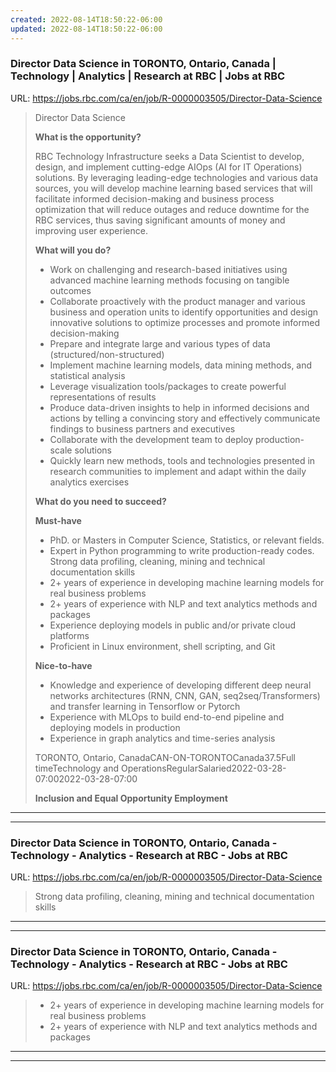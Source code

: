 ```yaml
---
created: 2022-08-14T18:50:22-06:00
updated: 2022-08-14T18:50:22-06:00
---
```

### Director Data Science in TORONTO, Ontario, Canada | Technology | Analytics | Research at RBC | Jobs at RBC
URL: https://jobs.rbc.com/ca/en/job/R-0000003505/Director-Data-Science

> Director Data Science
> 
> **What is the opportunity?**
> 
> RBC Technology Infrastructure seeks a Data Scientist to develop, design, and implement cutting-edge AIOps (AI for IT Operations) solutions. By leveraging leading-edge technologies and various data sources, you will develop machine learning based services that will facilitate informed decision-making and business process optimization that will reduce outages and reduce downtime for the RBC services, thus saving significant amounts of money and improving user experience.
> 
> **What will you do?**
> 
> -   Work on challenging and research-based initiatives using advanced machine learning methods focusing on tangible outcomes
> -   Collaborate proactively with the product manager and various business and operation units to identify opportunities and design innovative solutions to optimize processes and promote informed decision-making
> -   Prepare and integrate large and various types of data (structured/non-structured)
> -   Implement machine learning models, data mining methods, and statistical analysis
> -   Leverage visualization tools/packages to create powerful representations of results
> -   Produce data-driven insights to help in informed decisions and actions by telling a convincing story and effectively communicate findings to business partners and executives
> -   Collaborate with the development team to deploy production-scale solutions
> -   Quickly learn new methods, tools and technologies presented in research communities to implement and adapt within the daily analytics exercises
> 
> **What do you need to succeed?**
> 
> **Must-have**
> 
> -   PhD. or Masters in Computer Science, Statistics, or relevant fields.
> -   Expert in Python programming to write production-ready codes. Strong data profiling, cleaning, mining and technical documentation skills
> -   2+ years of experience in developing machine learning models for real business problems
> -   2+ years of experience with NLP and text analytics methods and packages
> -   Experience deploying models in public and/or private cloud platforms
> -   Proficient in Linux environment, shell scripting, and Git
> 
> **Nice-to-have**  
> 
> -   Knowledge and experience of developing different deep neural networks architectures (RNN, CNN, GAN, seq2seq/Transformers) and transfer learning in Tensorflow or Pytorch
> -   Experience with MLOps to build end-to-end pipeline and deploying models in production
> -   Experience in graph analytics and time-series analysis
> 
> TORONTO, Ontario, CanadaCAN-ON-TORONTOCanada37.5Full timeTechnology and OperationsRegularSalaried2022-03-28-07:002022-03-28-07:00
> 
> **I******nclusion** and Equal Opportunity Employment**

---
---


### Director Data Science in TORONTO, Ontario, Canada - Technology - Analytics - Research at RBC - Jobs at RBC
URL: https://jobs.rbc.com/ca/en/job/R-0000003505/Director-Data-Science

> Strong data profiling, cleaning, mining and technical documentation skills

---
---

### Director Data Science in TORONTO, Ontario, Canada - Technology - Analytics - Research at RBC - Jobs at RBC
URL: https://jobs.rbc.com/ca/en/job/R-0000003505/Director-Data-Science

> -   2+ years of experience in developing machine learning models for real business problems
> -   2+ years of experience with NLP and text analytics methods and packages

---
---